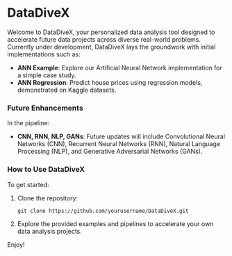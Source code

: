 # DataDiveX

Welcome to DataDiveX, your personalized data analysis tool designed to accelerate future data projects across diverse real-world problems. Currently under development, DataDiveX lays the groundwork with initial implementations such as:

- **ANN Example**: Explore our Artificial Neural Network implementation for a simple case study.
- **ANN Regression**: Predict house prices using regression models, demonstrated on Kaggle datasets.

### Future Enhancements

In the pipeline:
- **CNN, RNN, NLP, GANs**: Future updates will include Convolutional Neural Networks (CNN), Recurrent Neural Networks (RNN), Natural Language Processing (NLP), and Generative Adversarial Networks (GANs).

### How to Use DataDiveX

To get started:

1. Clone the repository:
   ```
   git clone https://github.com/yourusername/DataDiveX.git
   ```

2. Explore the provided examples and pipelines to accelerate your own data analysis projects.

Enjoy!
